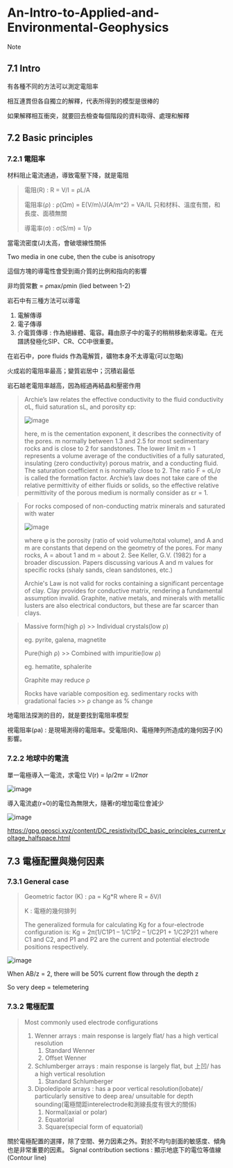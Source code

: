 # An-Intro-to-Applied-and-Environmental-Geophysics
Note
## 7.1 Intro

有各種不同的方法可以測定電阻率

相互連貫但各自獨立的解釋，代表所得到的模型是很棒的

如果解釋相互衝突，就要回去檢查每個階段的資料取得、處理和解釋

## 7.2 Basic principles

### 7.2.1 電阻率

材料阻止電流通過，導致電壓下降，就是電阻

> 電阻(R) : R = V/I = ρL/A
> 
> 電阻率(ρ) : ρ(Ωm) = E(V/m)/J(A/m^2) = VA/IL 只和材料、溫度有關，和長度、面積無關
> 
> 導電率(σ) : σ(S/m) = 1/ρ

當電流密度(J)太高，會破壞線性關係

Two media in one cube, then the cube is anisotropy

這個方塊的導電性會受到兩介質的比例和指向的影響

非均質常數 = ρmax/ρmin (lied between 1-2)

岩石中有三種方法可以導電
1. 電解傳導
2. 電子傳導
3. 介電質傳導 : 作為絕緣體、電容。藉由原子中的電子的稍稍移動來導電。在光譜誘發極化SIP、CR、CC中很重要。

在岩石中，pore fluids 作為電解質，礦物本身不太導電(可以忽略)

火成岩的電阻率最高；變質岩居中；沉積岩最低

岩石越老電阻率越高，因為經過再結晶和壓密作用

>Archie’s law relates the effective conductivity to the fluid conductivity σL, fluid saturation sL, and porosity εp:
>
>![image](https://user-images.githubusercontent.com/105845318/170693293-36121064-5c52-45f5-a6ea-846d5e620a54.png)
>
>here, m is the cementation exponent, it describes the connectivity of the pores. m normally between 1.3 and 2.5 for most sedimentary rocks and is close to 2 for sandstones. The lower limit m = 1 represents a volume average of the conductivities of a fully saturated, insulating (zero conductivity) porous matrix, and a conducting fluid. The saturation coefficient n is normally close to 2. The ratio F = σL/σ is called the formation factor.
Archie’s law does not take care of the relative permittivity of either fluids or solids, so the effective relative permittivity of the porous medium is normally consider as εr = 1.

>For rocks composed of non-conducting matrix minerals and saturated with water
>
>![image](https://user-images.githubusercontent.com/105845318/170694793-b2e9adc8-0507-4283-9f54-e521a6a2f9be.png)
>
>where φ is the porosity (ratio of void volume/total volume), and A and m are constants that depend on the geometry of the pores. For many rocks, A = about 1 and m = about 2. See Keller, G.V. (1982) for a broader discussion. Papers discussing various A and m values for specific rocks (shaly sands, clean sandstones, etc.)
>
>Archie's Law is not valid for rocks containing a significant percentage of clay.  Clay provides for conductive matrix, rendering a fundamental assumption invalid.  Graphite, native metals, and minerals with metallic lusters are also electrical conductors, but these are far scarcer than clays.



> Massive form(high ρ) >> Individual crystals(low ρ) 
> 
> eg. pyrite, galena, magnetite
> 
> Pure(high ρ) >> Combined with impuritie(low ρ)
> 
> eg. hematite, sphalerite
> 
> Graphite may reduce ρ
> 
> Rocks have variable composition eg. sedimentary rocks with gradational facies >> ρ change as % change

地電阻法探測的目的，就是要找到電阻率模型

視電阻率(ρa) : 是現場測得的電阻率。受電阻(R)、電極陣列所造成的幾何因子(K)影響。

### 7.2.2 地球中的電流

單一電極導入一電流，求電位 V(r) = Iρ/2πr = I/2πσr

![image](https://user-images.githubusercontent.com/105845318/170485501-88852ec1-a47e-4bd1-ab36-0c5ce7734bd7.png)

導入電流處(r=0)的電位為無限大，隨著r的增加電位會減少

![image](https://user-images.githubusercontent.com/105845318/170485734-3c6b5ea5-6f33-44c2-995a-f7c9e4dabb8c.png)

<https://gpg.geosci.xyz/content/DC_resistivity/DC_basic_principles_current_voltage_halfspace.html>

## 7.3 電極配置與幾何因素

### 7.3.1 General case

>Geometric factor (K) : ρa = Kg*R where R = δV/I
>
>K : 電極的幾何排列
>
>The generalized formula for calculating Kg for a four-electrode configuration is: Kg = 2π(1/C1P1 – 1/C1P2 – 1/C2P1 + 1/C2P2)1 where C1 and C2, and P1 and P2 are the current and potential electrode positions respectively.

![image](https://user-images.githubusercontent.com/105845318/170714862-4b6e64de-f22e-46d7-be54-d18a4cba6366.png)
 
When AB/z = 2, there will be 50% current flow through the depth z

So very deep = telemetering

### 7.3.2 電極配置

> Most commonly used electrode configurations
>  1. Wenner arrays : main response is largely flat/ has a high vertical resolution
>     1. Standard Wenner
>     2. Offset Wenner
>  2. Schlumberger arrays : main response is largely flat, but 上凹/ has a high vertical resolution
>     1. Standard Schlumberger
>  3. Dipoledipole arrays : has a poor vertical resolution(lobate)/ particularly sensitive to deep area/ unsuitable for depth sounding(電極間距interelectrode和測線長度有很大的關係)
>     1. Normal(axial or polar)
>     2. Equatorial
>     3. Square(special form of equatorial)

關於電極配置的選擇，除了空間、勞力因素之外。對於不均勻剖面的敏感度、傾角也是非常重要的因素。
Signal contribution sections : 顯示地底下的電位等值線(Contour line)


